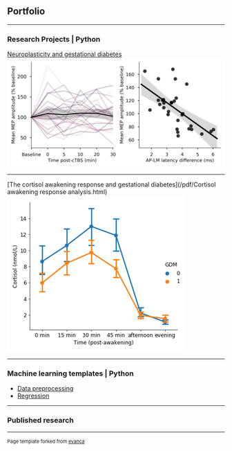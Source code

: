 ## Portfolio

---

### Research Projects | Python 

[Neuroplasticity and gestational diabetes](/pdf/I-waves_analysis_notebook.html)
<img src="images/Figure1.png?raw=true"/>

---
[The cortisol awakening response and gestational diabetes](/pdf/Cortisol awakening response analysis.html)
<img src="images/CAR_GDM_mean.png?raw=true"/>

---
### Machine learning templates | Python

- [Data preprocessing](http://example.com/)
- [Regression](http://example.com/)

---


### Published research




---
<p style="font-size:11px">Page template forked from <a href="https://github.com/evanca/quick-portfolio">evanca</a></p>
<!-- Remove above link if you don't want to attibute -->
